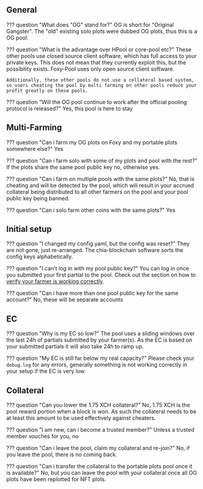 ## General

??? question "What does "OG" stand for?"
    OG is short for "Original Gangster". The "old" existing solo plots were dubbed OG plots, thus this is a OG pool.

??? question "What is the advantage over HPool or core-pool etc?"
    These other pools use closed source client software, which has full access to your private keys. This does not mean that they currently exploit this, but the possibility exists. Foxy-Pool uses only open source client software.

    Additionally, these other pools do not use a collateral based system, so users cheating the pool by multi farming on other pools reduce your profit greatly on these pools.

??? question "Will the OG pool continue to work after the official pooling protocol is released?"
    Yes, this pool is here to stay

## Multi-Farming

??? question "Can i farm my OG plots on Foxy and my portable plots somewhere else?"
    Yes

??? question "Can i farm solo with some of my plots and pool with the rest?"
    If the plots share the same pool public key no, otherwise yes.

??? question "Can i farm on multiple pools with the same plots?"
    No, that is cheating and will be detected by the pool, which will result in your accrued collateral being distributed to all other farmers on the pool and your pool public key being banned.

??? question "Can i solo farm other coins with the same plots?"
    Yes

## Initial setup

??? question "I changed my config.yaml, but the config was reset?"
    They are not gone, just re-arranged. The chia-blockchain software sorts the config keys alphabetically.

??? question "I can't log in with my pool public key?"
    You can log in once you submitted your first partial to the pool. Check out the section on how to [verify your farmer is working correctly](getting-started.md#verify-your-farmer-is-working-correctly).

??? question "Can i have more than one pool public key for the same account?"
    No, these will be separate accounts

## EC

??? question "Why is my EC so low?"
    The pool uses a sliding windows over the last 24h of partials submitted by your farmer(s). As the EC is based on your submitted partials it will also take 24h to ramp up.

??? question "My EC is still far below my real capacity?"
    Please check your `debug.log` for any errors, generally something is not working correctly in your setup if the EC is very low.

## Collateral

??? question "Can you lower the 1.75 XCH collateral?"
    No, 1.75 XCH is the pool reward portion when a block is won. As such the collateral needs to be at least this amount to be used effectively against cheaters.

??? question "I am new, can i become a trusted member?"
    Unless a trusted member vouches for you, no

??? question "Can i leave the pool, claim my collateral and re-join?"
    No, if you leave the pool, there is no coming back.

??? question "Can i transfer the collateral to the portable plots pool once it is available?"
    No, but you can leave the pool with your collateral once all OG plots have been replotted for NFT plots.
